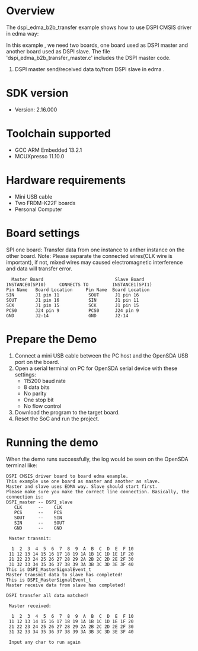 Overview
========
The dspi_edma_b2b_transfer example shows how to use DSPI CMSIS driver in edma way:

In this example , we need two boards, one board used as DSPI master and another board used as DSPI slave.
The file 'dspi_edma_b2b_transfer_master.c' includes the DSPI master code.

1. DSPI master send/received data to/from DSPI slave in edma . 

SDK version
===========
- Version: 2.16.000

Toolchain supported
===================
- GCC ARM Embedded  13.2.1
- MCUXpresso  11.10.0

Hardware requirements
=====================
- Mini USB cable
- Two FRDM-K22F boards
- Personal Computer

Board settings
==============
SPI one board:
Transfer data from one instance to anther instance on the other board.
Note: Please separate the connected wires(CLK wire is important), if not, mixed wires 
      may caused electromagnetic interference and data will transfer error.
~~~~~~~~~~~~~~~~~~~~~~~~~~~~~~~~~~~~~~~~~~~~~~~~~~~~~~
  Master Board                           Slave Board
INSTANCE0(SPI0)     CONNECTS TO         INSTANCE1(SPI1)
Pin Name   Board Location     Pin Name  Board Location
SIN        J1 pin 11           SOUT      J1 pin 16
SOUT       J1 pin 16           SIN       J1 pin 11
SCK        J1 pin 15           SCK       J1 pin 15
PCS0       J24 pin 9           PCS0      J24 pin 9
GND        J2-14               GND       J2-14
~~~~~~~~~~~~~~~~~~~~~~~~~~~~~~~~~~~~~~~~~~~~~~~~~~~~~~

Prepare the Demo
================
1.  Connect a mini USB cable between the PC host and the OpenSDA USB port on the board.
2.  Open a serial terminal on PC for OpenSDA serial device with these settings:
    - 115200 baud rate
    - 8 data bits
    - No parity
    - One stop bit
    - No flow control
3.  Download the program to the target board.
4.  Reset the SoC and run the project.

Running the demo
================
When the demo runs successfully, the log would be seen on the OpenSDA terminal like:

~~~~~~~~~~~~~~~~~~~~~~~~~~~~~~~~~~~~~~~~~~~~~~~~~~~~~~~~~~~~~~~~~~~~~~~~~~~~~~~~~~~~
DSPI CMSIS driver board to board edma example.
This example use one board as master and another as slave.
Master and slave uses EDMA way. Slave should start first. 
Please make sure you make the correct line connection. Basically, the connection is: 
DSPI_master -- DSPI_slave   
   CLK      --    CLK  
   PCS      --    PCS 
   SOUT     --    SIN  
   SIN      --    SOUT 
   GND      --    GND 

 Master transmit:

  1  2  3  4  5  6  7  8  9  A  B  C  D  E  F 10
 11 12 13 14 15 16 17 18 19 1A 1B 1C 1D 1E 1F 20
 21 22 23 24 25 26 27 28 29 2A 2B 2C 2D 2E 2F 30
 31 32 33 34 35 36 37 38 39 3A 3B 3C 3D 3E 3F 40
This is DSPI_MasterSignalEvent_t
Master transmit data to slave has completed!
This is DSPI_MasterSignalEvent_t
Master receive data from slave has completed!
 
DSPI transfer all data matched! 

 Master received:

  1  2  3  4  5  6  7  8  9  A  B  C  D  E  F 10
 11 12 13 14 15 16 17 18 19 1A 1B 1C 1D 1E 1F 20
 21 22 23 24 25 26 27 28 29 2A 2B 2C 2D 2E 2F 30
 31 32 33 34 35 36 37 38 39 3A 3B 3C 3D 3E 3F 40

 Input any char to run again
~~~~~~~~~~~~~~~~~~~~~~~~~~~~~~~~~~~~~~~~~~~~~~~~~~~~~~~~~~~~~~~~~~~~~~~~~~~~~~~~~~~~~
